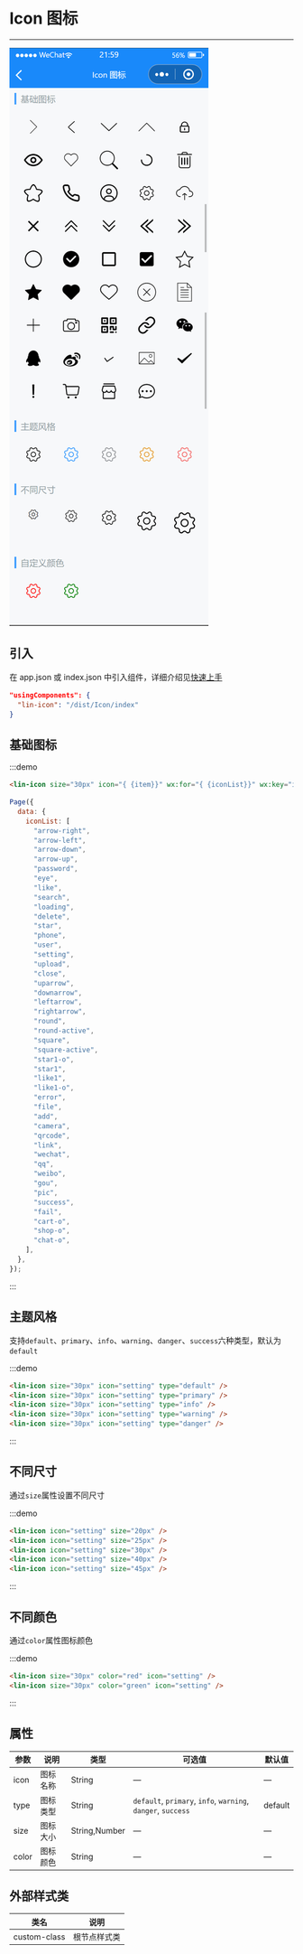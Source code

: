 # Icon 图标

---

 <div class="demo-outer-container">
     <div class="demo-inner-container">
        <div class="demo-content">
            <img class="demo-image" src='../../componentImage/icon.png' />
        </div>
     </div>
 </div>

## 引入

在 app.json 或 index.json 中引入组件，详细介绍见[快速上手](/#/start)

```json
"usingComponents": {
  "lin-icon": "/dist/Icon/index"
}
```

## 基础图标

:::demo

```html
<lin-icon size="30px" icon="{ {item}}" wx:for="{ {iconList}}" wx:key="item" />
```

```javascript
Page({
  data: {
    iconList: [
      "arrow-right",
      "arrow-left",
      "arrow-down",
      "arrow-up",
      "password",
      "eye",
      "like",
      "search",
      "loading",
      "delete",
      "star",
      "phone",
      "user",
      "setting",
      "upload",
      "close",
      "uparrow",
      "downarrow",
      "leftarrow",
      "rightarrow",
      "round",
      "round-active",
      "square",
      "square-active",
      "star1-o",
      "star1",
      "like1",
      "like1-o",
      "error",
      "file",
      "add",
      "camera",
      "qrcode",
      "link",
      "wechat",
      "qq",
      "weibo",
      "gou",
      "pic",
      "success",
      "fail",
      "cart-o",
      "shop-o",
      "chat-o",
    ],
  },
});
```

:::

## 主题风格

支持`default`、`primary`、`info`、`warning`、`danger`、`success`六种类型，默认为`default`

:::demo

```html
<lin-icon size="30px" icon="setting" type="default" />
<lin-icon size="30px" icon="setting" type="primary" />
<lin-icon size="30px" icon="setting" type="info" />
<lin-icon size="30px" icon="setting" type="warning" />
<lin-icon size="30px" icon="setting" type="danger" />
```

:::

## 不同尺寸

通过`size`属性设置不同尺寸

:::demo

```html
<lin-icon icon="setting" size="20px" />
<lin-icon icon="setting" size="25px" />
<lin-icon icon="setting" size="30px" />
<lin-icon icon="setting" size="40px" />
<lin-icon icon="setting" size="45px" />
```

:::

## 不同颜色

通过`color`属性图标颜色

:::demo

```html
<lin-icon size="30px" color="red" icon="setting" />
<lin-icon size="30px" color="green" icon="setting" />
```

:::

## 属性

| 参数  | 说明     | 类型          | 可选值                                                       | 默认值  |
| ----- | -------- | ------------- | ------------------------------------------------------------ | ------- |
| icon  | 图标名称 | String        | —                                                            | —       |
| type  | 图标类型 | String        | `default`, `primary`, `info`, `warning`, `danger`, `success` | default |
| size  | 图标大小 | String,Number | —                                                            | —       |
| color | 图标颜色 | String        | —                                                            | —       |

## 外部样式类

| 类名     | 说明         |
| ------------ | ------------ |
| custom-class | 根节点样式类 |
